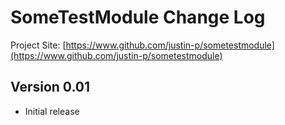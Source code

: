 # SomeTestModule Change Log

Project Site: [https://www.github.com/justin-p/sometestmodule](https://www.github.com/justin-p/sometestmodule)

## Version 0.01
- Initial release
